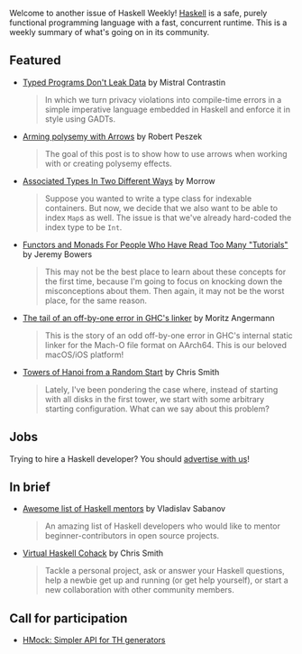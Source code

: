 Welcome to another issue of Haskell Weekly!
[Haskell](https://www.haskell.org) is a safe, purely functional programming language with a fast, concurrent runtime.
This is a weekly summary of what's going on in its community.

## Featured

<!-- Runs on 2021-06-10, 2021-06-24, 2021-07-08, and 2021-07-22. -->
<!--
- [What skills will give you an edge in 2022?](https://www.developereconomics.net/?utm_medium=newsletter&utm_source=haskell&utm_campaign=haskell_newsletter) (ad)
  > Take the Developer Nation survey and share your views about the most important coding skills, tools, and platforms for 2022. You will get a virtual goody bag with free resources, plus a chance to win a new smartphone, a laptop, licenses, Amazon vouchers and more.
-->

- [Typed Programs Don't Leak Data](https://dodisturb.me/posts/2021-06-27-Typed-Programs-Dont-Leak-Data.html) by Mistral Contrastin
  > In which we turn privacy violations into compile-time errors in a simple imperative language embedded in Haskell and enforce it in style using GADTs.

- [Arming polysemy with Arrows](https://rpeszek.github.io/posts/2021-06-28-polysemy-arrows.html) by Robert Peszek
  > The goal of this post is to show how to use arrows when working with or creating polysemy effects.

- [Associated Types In Two Different Ways](https://morrowm.github.io/posts/2021-06-26-assoc.html) by Morrow
  > Suppose you wanted to write a type class for indexable containers. But now, we decide that we also want to be able to index `Map`s as well. The issue is that we've already hard-coded the index type to be `Int`.

- [Functors and Monads For People Who Have Read Too Many "Tutorials"](http://www.jerf.org/iri/post/2958) by Jeremy Bowers
  > This may not be the best place to learn about these concepts for the first time, because I'm going to focus on knocking down the misconceptions about them. Then again, it may not be the worst place, for the same reason.

- [The tail of an off-by-one error in GHC's linker](https://log.zw3rk.com/posts/2021-06-28-off-by-one/) by Moritz Angermann
  > This is the story of an odd off-by-one error in GHC's internal static linker for the Mach-O file format on AArch64. This is our beloved macOS/iOS platform!

- [Towers of Hanoi from a Random Start](https://cdsmithus.medium.com/towers-of-hanoi-from-a-random-start-db22d09da027) by Chris Smith
  > Lately, I've been pondering the case where, instead of starting with all disks in the first tower, we start with some arbitrary starting configuration. What can we say about this problem?

## Jobs

Trying to hire a Haskell developer?
You should [advertise with us](https://haskellweekly.news/advertising.html)!

## In brief

- [Awesome list of Haskell mentors](https://willbasky.github.io/Awesome-list-of-Haskell-mentors/) by Vladislav Sabanov
  > An amazing list of Haskell developers who would like to mentor beginner-contributors in open source projects.

- [Virtual Haskell Cohack](https://www.meetup.com/NY-Haskell/events/279067287/) by Chris Smith
  > Tackle a personal project, ask or answer your Haskell questions, help a newbie get up and running (or get help yourself), or start a new collaboration with other community members.

## Call for participation

-   [HMock: Simpler API for TH generators](https://github.com/cdsmith/HMock/issues/6)
